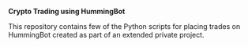**Crypto Trading using HummingBot**

This repository contains few of the Python scripts for placing trades on HummingBot created as part of an extended private project.
